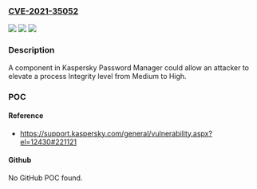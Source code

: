 ### [CVE-2021-35052](https://cve.mitre.org/cgi-bin/cvename.cgi?name=CVE-2021-35052)
![](https://img.shields.io/static/v1?label=Product&message=Kaspersky%20Password%20Manager%20for%20Windows&color=blue)
![](https://img.shields.io/static/v1?label=Version&message=n%2Fa&color=blue)
![](https://img.shields.io/static/v1?label=Vulnerability&message=LPE&color=brighgreen)

### Description

A component in Kaspersky Password Manager could allow an attacker to elevate a process Integrity level from Medium to High.

### POC

#### Reference
- https://support.kaspersky.com/general/vulnerability.aspx?el=12430#221121

#### Github
No GitHub POC found.

